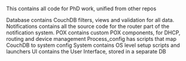 This contains all code for PhD work, unified from other repos

Database contains CouchDB filters, views and validation for all data.
Notifications contains all the source code for the router part of the notification system.
POX contains custom POX components, for DHCP, routing and device management
Process_config has scripts that map CouchDB to system config
System contains OS level setup scripts and launchers
UI contains the User Interface, stored in a separate DB 
